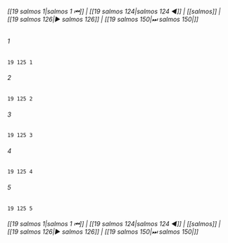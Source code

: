
###### [[19 salmos 1|salmos 1 ⏮]] | [[19 salmos 124|salmos 124 ◀]] | [[salmos]] | [[19 salmos 126|▶ salmos 126]] | [[19 salmos 150|⏭ salmos 150|]]

###### 1
``` verse
19 125 1 
```
###### 2
``` verse
19 125 2 
```
###### 3
``` verse
19 125 3 
```
###### 4
``` verse
19 125 4 
```
###### 5
``` verse
19 125 5 
```

###### [[19 salmos 1|salmos 1 ⏮]] | [[19 salmos 124|salmos 124 ◀]] | [[salmos]] | [[19 salmos 126|▶ salmos 126]] | [[19 salmos 150|⏭ salmos 150|]]

